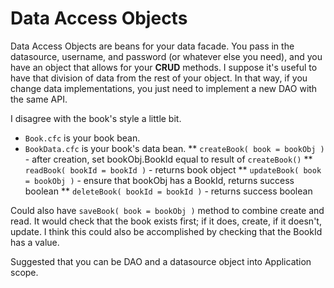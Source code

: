 # Data Access Objects #

Data Access Objects are beans for your data facade. You pass in the datasource, username, and password (or whatever else you need), and you have an object that allows for your **CRUD** methods. I suppose it's useful to have that division of data from the rest of your object. In that way, if you change data implementations, you just need to implement a new DAO with the same API.

I disagree with the book's style a little bit.

* `Book.cfc` is your book bean.
* `BookData.cfc` is your book's data bean.
** `createBook( book = bookObj )` - after creation, set bookObj.BookId equal to result of `createBook()`
** `readBook( bookId = bookId )` - returns book object
** `updateBook( book = bookObj )` - ensure that bookObj has a BookId, returns success boolean
** `deleteBook( bookId = bookId )` - returns success boolean

Could also have `saveBook( book = bookObj )` method to combine create and read. It would check that the book exists first; if it does, create, if it doesn't, update. I think this could also be accomplished by checking that the BookId has a value.

Suggested that you can be DAO and a datasource object into Application scope.